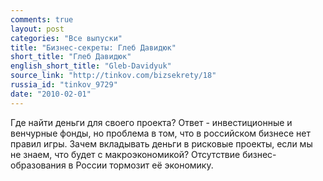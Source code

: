 ```yaml
---
comments: true
layout: post
categories: "Все выпуски"
title: "Бизнес-секреты: Глеб Давидюк"
short_title: "Глеб Давидюк"
english_short_title: "Gleb-Davidyuk"
source_link: "http://tinkov.com/bizsekrety/18"
russia_id: "tinkov_9729"
date: "2010-02-01"
---
```

Где найти деньги для своего проекта? Ответ - инвестиционные и венчурные фонды, но проблема в том, что в российском бизнесе нет правил игры. Зачем вкладывать деньги в рисковые проекты, если мы не знаем, что будет с макроэкономикой? Отсутствие бизнес-образования в России тормозит её экономику.
